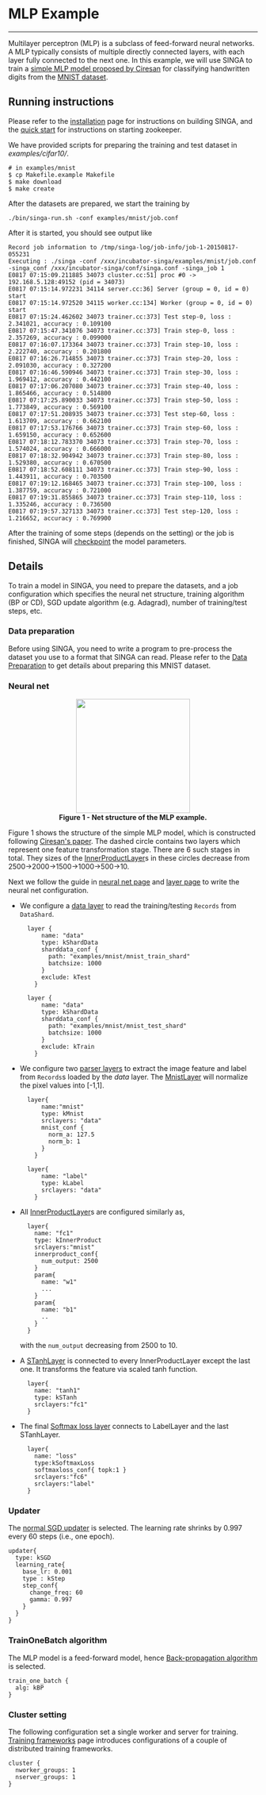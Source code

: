 # MLP Example

---

Multilayer perceptron (MLP) is a subclass of feed-forward neural networks.
A MLP typically consists of multiple directly connected layers, with each layer fully
connected to the next one. In this example, we will use SINGA to train a
[simple MLP model proposed by Ciresan](http://arxiv.org/abs/1003.0358)
for classifying handwritten digits from the [MNIST dataset](http://yann.lecun.com/exdb/mnist/).

## Running instructions

Please refer to the [installation](installation.html) page for
instructions on building SINGA, and the [quick start](quick-start.html)
for instructions on starting zookeeper.

We have provided scripts for preparing the training and test dataset in *examples/cifar10/*.

    # in examples/mnist
    $ cp Makefile.example Makefile
    $ make download
    $ make create

After the datasets are prepared, we start the training by

    ./bin/singa-run.sh -conf examples/mnist/job.conf

After it is started, you should see output like

    Record job information to /tmp/singa-log/job-info/job-1-20150817-055231
    Executing : ./singa -conf /xxx/incubator-singa/examples/mnist/job.conf -singa_conf /xxx/incubator-singa/conf/singa.conf -singa_job 1
    E0817 07:15:09.211885 34073 cluster.cc:51] proc #0 -> 192.168.5.128:49152 (pid = 34073)
    E0817 07:15:14.972231 34114 server.cc:36] Server (group = 0, id = 0) start
    E0817 07:15:14.972520 34115 worker.cc:134] Worker (group = 0, id = 0) start
    E0817 07:15:24.462602 34073 trainer.cc:373] Test step-0, loss : 2.341021, accuracy : 0.109100
    E0817 07:15:47.341076 34073 trainer.cc:373] Train step-0, loss : 2.357269, accuracy : 0.099000
    E0817 07:16:07.173364 34073 trainer.cc:373] Train step-10, loss : 2.222740, accuracy : 0.201800
    E0817 07:16:26.714855 34073 trainer.cc:373] Train step-20, loss : 2.091030, accuracy : 0.327200
    E0817 07:16:46.590946 34073 trainer.cc:373] Train step-30, loss : 1.969412, accuracy : 0.442100
    E0817 07:17:06.207080 34073 trainer.cc:373] Train step-40, loss : 1.865466, accuracy : 0.514800
    E0817 07:17:25.890033 34073 trainer.cc:373] Train step-50, loss : 1.773849, accuracy : 0.569100
    E0817 07:17:51.208935 34073 trainer.cc:373] Test step-60, loss : 1.613709, accuracy : 0.662100
    E0817 07:17:53.176766 34073 trainer.cc:373] Train step-60, loss : 1.659150, accuracy : 0.652600
    E0817 07:18:12.783370 34073 trainer.cc:373] Train step-70, loss : 1.574024, accuracy : 0.666000
    E0817 07:18:32.904942 34073 trainer.cc:373] Train step-80, loss : 1.529380, accuracy : 0.670500
    E0817 07:18:52.608111 34073 trainer.cc:373] Train step-90, loss : 1.443911, accuracy : 0.703500
    E0817 07:19:12.168465 34073 trainer.cc:373] Train step-100, loss : 1.387759, accuracy : 0.721000
    E0817 07:19:31.855865 34073 trainer.cc:373] Train step-110, loss : 1.335246, accuracy : 0.736500
    E0817 07:19:57.327133 34073 trainer.cc:373] Test step-120, loss : 1.216652, accuracy : 0.769900

After the training of some steps (depends on the setting) or the job is
finished, SINGA will [checkpoint](checkpoint.html) the model parameters.

## Details


To train a model in SINGA, you need to prepare the datasets,
and a job configuration which specifies the neural net structure, training
algorithm (BP or CD), SGD update algorithm (e.g. Adagrad),
number of training/test steps, etc.

### Data preparation

Before using SINGA, you need to write a program to pre-process the dataset you
use to a format that SINGA can read. Please refer to the
[Data Preparation](data.html#example---mnist-dataset) to get details about preparing
this MNIST dataset.


### Neural net

<div style = "text-align: center">
<img src = "../images/example-mlp.png" style = "width: 230px">
<br/><strong>Figure 1 - Net structure of the MLP example. </strong></img>
</div>


Figure 1 shows the structure of the simple MLP model, which is constructed following
[Ciresan's paper](http://arxiv.org/abs/1003.0358). The dashed circle contains
two layers which represent one feature transformation stage. There are 6 such
stages in total. They sizes of the [InnerProductLayer](layer.html#innerproductlayer)s in these circles decrease from
2500->2000->1500->1000->500->10.

Next we follow the guide in [neural net page](neural-net.html)
and [layer page](layer.html) to write the neural net configuration.

* We configure a [data layer](layer.html#data-layers) to read
the training/testing `Records` from `DataShard`.

        layer {
            name: "data"
            type: kShardData
            sharddata_conf {
              path: "examples/mnist/mnist_train_shard"
              batchsize: 1000
            }
            exclude: kTest
          }

        layer {
            name: "data"
            type: kShardData
            sharddata_conf {
              path: "examples/mnist/mnist_test_shard"
              batchsize: 1000
            }
            exclude: kTrain
          }

* We configure two [parser layers](layer.html#parser-layers)
to extract the image feature and label from `Records`s loaded by the *data* layer.
The [MnistLayer](layer.html#mnistlayer) will normalize the pixel
values into [-1,1].

        layer{
            name:"mnist"
            type: kMnist
            srclayers: "data"
            mnist_conf {
              norm_a: 127.5
              norm_b: 1
            }
          }

        layer{
            name: "label"
            type: kLabel
            srclayers: "data"
          }

* All [InnerProductLayer](layer.html#innerproductlayer)s are configured similarly as,

        layer{
          name: "fc1"
          type: kInnerProduct
          srclayers:"mnist"
          innerproduct_conf{
            num_output: 2500
          }
          param{
            name: "w1"
            ...
          }
          param{
            name: "b1"
            ..
          }
        }

    with the `num_output` decreasing from 2500 to 10.

* A [STanhLayer](layer.html#stanhlayer) is connected to every InnerProductLayer
except the last one. It transforms the feature via scaled tanh function.

        layer{
          name: "tanh1"
          type: kSTanh
          srclayers:"fc1"
        }

* The final [Softmax loss layer](layer.html#softmaxloss) connects
to LabelLayer and the last STanhLayer.

        layer{
          name: "loss"
          type:kSoftmaxLoss
          softmaxloss_conf{ topk:1 }
          srclayers:"fc6"
          srclayers:"label"
        }

### Updater

The [normal SGD updater](updater.html#updater) is selected.
The learning rate shrinks by 0.997 every 60 steps (i.e., one epoch).

    updater{
      type: kSGD
      learning_rate{
        base_lr: 0.001
        type : kStep
        step_conf{
          change_freq: 60
          gamma: 0.997
        }
      }
    }

### TrainOneBatch algorithm

The MLP model is a feed-forward model, hence
[Back-propagation algorithm](train-one-batch#back-propagation)
is selected.

    train_one_batch {
      alg: kBP
    }

### Cluster setting

The following configuration set a single worker and server for training.
[Training frameworks](frameworks.html) page introduces configurations of a couple of distributed
training frameworks.

    cluster {
      nworker_groups: 1
      nserver_groups: 1
    }
